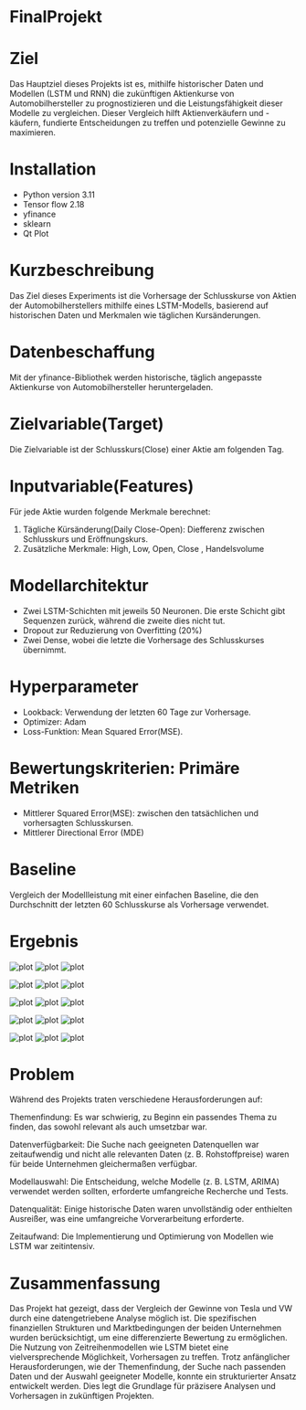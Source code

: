 # FinalProjekt

# Ziel

Das Hauptziel dieses Projekts ist es, mithilfe historischer Daten und Modellen (LSTM und RNN) die zukünftigen Aktienkurse von Automobilhersteller zu prognostizieren und die Leistungsfähigkeit dieser Modelle zu vergleichen. Dieser Vergleich hilft Aktienverkäufern und -käufern, fundierte Entscheidungen zu treffen und potenzielle Gewinne zu maximieren.

# Installation

* Python version 3.11  
* Tensor flow 2.18
* yfinance
* sklearn
* Qt Plot

#	Kurzbeschreibung

Das Ziel dieses Experiments ist die Vorhersage der Schlusskurse von Aktien der Automobilherstellers mithilfe eines LSTM-Modells, basierend auf historischen Daten und Merkmalen wie täglichen Kursänderungen.

#	Datenbeschaffung

Mit der yfinance-Bibliothek werden historische, täglich angepasste Aktienkurse von Automobilhersteller heruntergeladen.

#	Zielvariable(Target)

Die Zielvariable ist der Schlusskurs(Close) einer Aktie am folgenden Tag.


#   Inputvariable(Features)

Für jede Aktie wurden folgende Merkmale berechnet: 
1.	Tägliche Kürsänderung(Daily Close-Open): Diefferenz zwischen Schlusskurs und Eröffnungskurs.
2.	Zusätzliche Merkmale: High, Low, Open, Close , Handelsvolume 


#	Modellarchitektur
*   Zwei LSTM-Schichten mit jeweils 50 Neuronen. Die erste Schicht gibt Sequenzen zurück, während die zweite dies nicht tut. 
*	Dropout zur Reduzierung von Overfitting (20%)
*	Zwei Dense, wobei die letzte die Vorhersage des Schlusskurses übernimmt.

#	Hyperparameter
*	Lookback: Verwendung der letzten 60 Tage zur Vorhersage.
*	Optimizer: Adam
*	Loss-Funktion: Mean Squared Error(MSE).

#	Bewertungskriterien: Primäre Metriken
*	Mittlerer Squared Error(MSE): zwischen den tatsächlichen und vorhersagten Schlusskursen.
*	Mittlerer Directional Error (MDE)

#	Baseline
Vergleich der Modellleistung mit einer einfachen Baseline, die den Durchschnitt der letzten 60 Schlusskurse als Vorhersage verwendet. 


# Ergebnis

![plot](./image/VW_LSTM.png)
![plot](./image/VW_LSTM_Loss.png)
![plot](./image/VW_baseline.png)

![plot](./image/Tesla_lstm.png)
![plot](./image/Tesla_lstm_loss.png)
![plot](./image/Tesla_baseline.png)

![plot](./image/Nissan_lstm.png)
![plot](./image/Nissan_lstm_loss.png)
![plot](./image/Nissan_baseline.png)

![plot](./image/Honda_lstm.png)
![plot](./image/Honda_lstm_loss.png)
![plot](./image/Honda_baseline.png)

![plot](./image/Toyota_lstm.png)
![plot](./image/Toyota_lstm_loss.png)
![plot](./image/Toyota_baseline.png)

# Problem

Während des Projekts traten verschiedene Herausforderungen auf:

Themenfindung: Es war schwierig, zu Beginn ein passendes Thema zu finden, das sowohl relevant als auch umsetzbar war.

Datenverfügbarkeit: Die Suche nach geeigneten Datenquellen war zeitaufwendig und nicht alle relevanten Daten (z. B. Rohstoffpreise) waren für beide Unternehmen gleichermaßen verfügbar.

Modellauswahl: Die Entscheidung, welche Modelle (z. B. LSTM, ARIMA) verwendet werden sollten, erforderte umfangreiche Recherche und Tests.

Datenqualität: Einige historische Daten waren unvollständig oder enthielten Ausreißer, was eine umfangreiche Vorverarbeitung erforderte.

Zeitaufwand: Die Implementierung und Optimierung von Modellen wie LSTM war zeitintensiv.

# Zusammenfassung

Das Projekt hat gezeigt, dass der Vergleich der Gewinne von Tesla und VW durch eine datengetriebene Analyse möglich ist. Die spezifischen finanziellen Strukturen und Marktbedingungen der beiden Unternehmen wurden berücksichtigt, um eine differenzierte Bewertung zu ermöglichen. Die Nutzung von Zeitreihenmodellen wie LSTM bietet eine vielversprechende Möglichkeit, Vorhersagen zu treffen. Trotz anfänglicher Herausforderungen, wie der Themenfindung, der Suche nach passenden Daten und der Auswahl geeigneter Modelle, konnte ein strukturierter Ansatz entwickelt werden. Dies legt die Grundlage für präzisere Analysen und Vorhersagen in zukünftigen Projekten.
